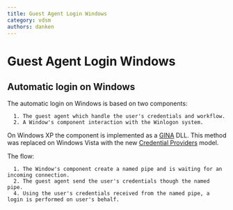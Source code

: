 ```yaml
---
title: Guest Agent Login Windows
category: vdsm
authors: danken
---
```


# Guest Agent Login Windows

## Automatic login on Windows

The automatic login on Windows is based on two components:

      1. The guest agent which handle the user's credentials and workflow.
      2. A Window's component interaction with the Winlogon system.

On Windows XP the component is implemented as a [GINA](http://msdn.microsoft.com/en-us/library/aa375457(v=vs.85).aspx) DLL. This method was replaced on Windows Vista with the new [Credential Providers](http://msdn.microsoft.com/en-us/magazine/cc163489.aspx) model.

The flow:

      1. The Window's component create a named pipe and is waiting for an incoming connection.
      2. The guest agent send the user's credentials though the named pipe.
      4. Using the user's credentials received from the named pipe, a login is performed on user's behalf.

